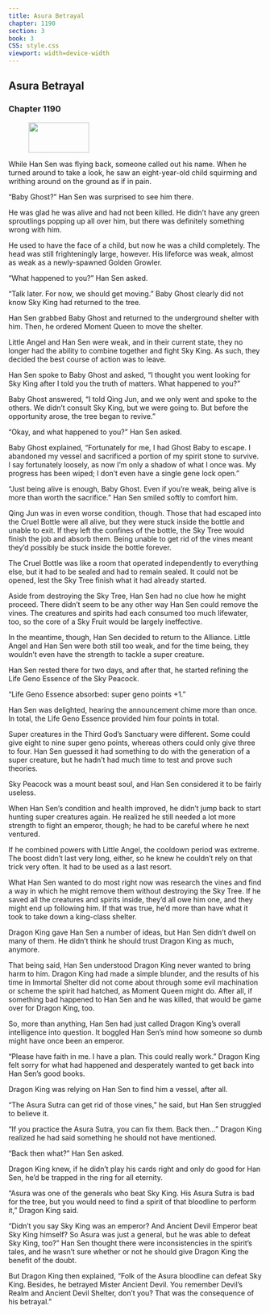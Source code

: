 ```yaml
---
title: Asura Betrayal
chapter: 1190
section: 3
book: 3
CSS: style.css
viewport: width=device-width
---
```


## Asura Betrayal

### Chapter 1190

<figure>
	<img src="../Images/gem.gif" alt="" id="gem" width="120" height="60" />
</figure>

While Han Sen was flying back, someone called out his name. When he turned around to take a look, he saw an eight-year-old child squirming and writhing around on the ground as if in pain.

“Baby Ghost?” Han Sen was surprised to see him there.

He was glad he was alive and had not been killed. He didn’t have any green sproutlings popping up all over him, but there was definitely something wrong with him.

He used to have the face of a child, but now he was a child completely. The head was still frighteningly large, however. His lifeforce was weak, almost as weak as a newly-spawned Golden Growler.

“What happened to you?” Han Sen asked.

“Talk later. For now, we should get moving.” Baby Ghost clearly did not know Sky King had returned to the tree.

Han Sen grabbed Baby Ghost and returned to the underground shelter with him. Then, he ordered Moment Queen to move the shelter.

Little Angel and Han Sen were weak, and in their current state, they no longer had the ability to combine together and fight Sky King. As such, they decided the best course of action was to leave.

Han Sen spoke to Baby Ghost and asked, “I thought you went looking for Sky King after I told you the truth of matters. What happened to you?”

Baby Ghost answered, “I told Qing Jun, and we only went and spoke to the others. We didn’t consult Sky King, but we were going to. But before the opportunity arose, the tree began to revive.”

“Okay, and what happened to you?” Han Sen asked.

Baby Ghost explained, “Fortunately for me, I had Ghost Baby to escape. I abandoned my vessel and sacrificed a portion of my spirit stone to survive. I say fortunately loosely, as now I’m only a shadow of what I once was. My progress has been wiped; I don’t even have a single gene lock open.”

“Just being alive is enough, Baby Ghost. Even if you’re weak, being alive is more than worth the sacrifice.” Han Sen smiled softly to comfort him.

Qing Jun was in even worse condition, though. Those that had escaped into the Cruel Bottle were all alive, but they were stuck inside the bottle and unable to exit. If they left the confines of the bottle, the Sky Tree would finish the job and absorb them. Being unable to get rid of the vines meant they’d possibly be stuck inside the bottle forever.

The Cruel Bottle was like a room that operated independently to everything else, but it had to be sealed and had to remain sealed. It could not be opened, lest the Sky Tree finish what it had already started.

Aside from destroying the Sky Tree, Han Sen had no clue how he might proceed. There didn’t seem to be any other way Han Sen could remove the vines. The creatures and spirits had each consumed too much lifewater, too, so the core of a Sky Fruit would be largely ineffective.

In the meantime, though, Han Sen decided to return to the Alliance. Little Angel and Han Sen were both still too weak, and for the time being, they wouldn’t even have the strength to tackle a super creature.

Han Sen rested there for two days, and after that, he started refining the Life Geno Essence of the Sky Peacock.

“Life Geno Essence absorbed: super geno points +1.”

Han Sen was delighted, hearing the announcement chime more than once. In total, the Life Geno Essence provided him four points in total.

Super creatures in the Third God’s Sanctuary were different. Some could give eight to nine super geno points, whereas others could only give three to four. Han Sen guessed it had something to do with the generation of a super creature, but he hadn’t had much time to test and prove such theories.

Sky Peacock was a mount beast soul, and Han Sen considered it to be fairly useless.

When Han Sen’s condition and health improved, he didn’t jump back to start hunting super creatures again. He realized he still needed a lot more strength to fight an emperor, though; he had to be careful where he next ventured.

If he combined powers with Little Angel, the cooldown period was extreme. The boost didn’t last very long, either, so he knew he couldn’t rely on that trick very often. It had to be used as a last resort.

What Han Sen wanted to do most right now was research the vines and find a way in which he might remove them without destroying the Sky Tree. If he saved all the creatures and spirits inside, they’d all owe him one, and they might end up following him. If that was true, he’d more than have what it took to take down a king-class shelter.

Dragon King gave Han Sen a number of ideas, but Han Sen didn’t dwell on many of them. He didn’t think he should trust Dragon King as much, anymore.

That being said, Han Sen understood Dragon King never wanted to bring harm to him. Dragon King had made a simple blunder, and the results of his time in Immortal Shelter did not come about through some evil machination or scheme the spirit had hatched, as Moment Queen might do. After all, if something bad happened to Han Sen and he was killed, that would be game over for Dragon King, too.

So, more than anything, Han Sen had just called Dragon King’s overall intelligence into question. It boggled Han Sen’s mind how someone so dumb might have once been an emperor.

“Please have faith in me. I have a plan. This could really work.” Dragon King felt sorry for what had happened and desperately wanted to get back into Han Sen’s good books.

Dragon King was relying on Han Sen to find him a vessel, after all.

“The Asura Sutra can get rid of those vines,” he said, but Han Sen struggled to believe it.

“If you practice the Asura Sutra, you can fix them. Back then…” Dragon King realized he had said something he should not have mentioned.

“Back then what?” Han Sen asked.

Dragon King knew, if he didn’t play his cards right and only do good for Han Sen, he’d be trapped in the ring for all eternity.

“Asura was one of the generals who beat Sky King. His Asura Sutra is bad for the tree, but you would need to find a spirit of that bloodline to perform it,” Dragon King said.

“Didn’t you say Sky King was an emperor? And Ancient Devil Emperor beat Sky King himself? So Asura was just a general, but he was able to defeat Sky King, too?” Han Sen thought there were inconsistencies in the spirit’s tales, and he wasn’t sure whether or not he should give Dragon King the benefit of the doubt.

But Dragon King then explained, “Folk of the Asura bloodline can defeat Sky King. Besides, he betrayed Mister Ancient Devil. You remember Devil’s Realm and Ancient Devil Shelter, don’t you? That was the consequence of his betrayal.”